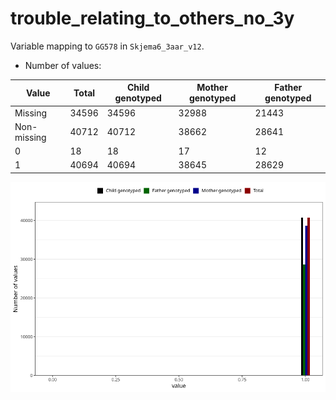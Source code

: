 # trouble_relating_to_others_no_3y
Variable mapping to `GG578` in `Skjema6_3aar_v12`.
- Number of values:

| Value | Total | Child genotyped | Mother genotyped | Father genotyped |
| ----- | ----- | --------------- | ---------------- | ---------------- |
| Missing | 34596 | 34596 | 32988 | 21443 |
| Non-missing | 40712 | 40712 | 38662 | 28641 |
| 0 | 18 | 18 | 17 | 12 |
| 1 | 40694 | 40694 | 38645 | 28629 |



![](trouble_relating_to_others_no_3y_n.png)



